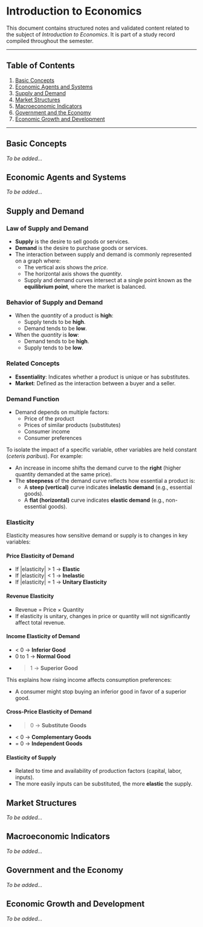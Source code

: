 # Introduction to Economics

This document contains structured notes and validated content related to the subject of *Introduction to Economics*. It is part of a study record compiled throughout the semester.

---

## Table of Contents

1. [Basic Concepts](#basic-concepts)
2. [Economic Agents and Systems](#economic-agents-and-systems)
3. [Supply and Demand](#supply-and-demand)
4. [Market Structures](#market-structures)
5. [Macroeconomic Indicators](#macroeconomic-indicators)
6. [Government and the Economy](#government-and-the-economy)
7. [Economic Growth and Development](#economic-growth-and-development)

---

## Basic Concepts
*To be added...*

## Economic Agents and Systems
*To be added...*

## Supply and Demand

### Law of Supply and Demand
- **Supply** is the desire to sell goods or services.
- **Demand** is the desire to purchase goods or services.
- The interaction between supply and demand is commonly represented on a graph where:
  - The vertical axis shows the *price*.
  - The horizontal axis shows the *quantity*.
  - Supply and demand curves intersect at a single point known as the **equilibrium point**, where the market is balanced.

### Behavior of Supply and Demand
- When the *quantity* of a product is **high**:
  - Supply tends to be **high**.
  - Demand tends to be **low**.
- When the *quantity* is **low**:
  - Demand tends to be **high**.
  - Supply tends to be **low**.

### Related Concepts
- **Essentiality**: Indicates whether a product is unique or has substitutes.
- **Market**: Defined as the interaction between a buyer and a seller.

### Demand Function
- Demand depends on multiple factors:
  - Price of the product
  - Prices of similar products (substitutes)
  - Consumer income
  - Consumer preferences

To isolate the impact of a specific variable, other variables are held constant (*ceteris paribus*). For example:
- An increase in income shifts the demand curve to the **right** (higher quantity demanded at the same price).
- The **steepness** of the demand curve reflects how essential a product is:
  - A **steep (vertical)** curve indicates **inelastic demand** (e.g., essential goods).
  - A **flat (horizontal)** curve indicates **elastic demand** (e.g., non-essential goods).

### Elasticity
Elasticity measures how sensitive demand or supply is to changes in key variables:

#### Price Elasticity of Demand
- If |elasticity| > 1 → **Elastic**
- If |elasticity| < 1 → **Inelastic**
- If |elasticity| = 1 → **Unitary Elasticity**

#### Revenue Elasticity
- Revenue = Price × Quantity
- If elasticity is unitary, changes in price or quantity will not significantly affect total revenue.

#### Income Elasticity of Demand
- < 0 → **Inferior Good**
- 0 to 1 → **Normal Good**
- > 1 → **Superior Good**

This explains how rising income affects consumption preferences:
- A consumer might stop buying an inferior good in favor of a superior good.

#### Cross-Price Elasticity of Demand
- > 0 → **Substitute Goods**
- < 0 → **Complementary Goods**
- = 0 → **Independent Goods**

#### Elasticity of Supply
- Related to time and availability of production factors (capital, labor, inputs).
- The more easily inputs can be substituted, the more **elastic** the supply.

## Market Structures
*To be added...*

## Macroeconomic Indicators
*To be added...*

## Government and the Economy
*To be added...*

## Economic Growth and Development
*To be added...*

